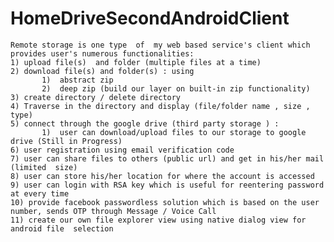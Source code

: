 # HomeDriveSecondAndroidClient

    Remote storage is one type  of  my web based service's client which provides user's numerous functionalities:
    1) upload file(s)  and folder (multiple files at a time)
    2) download file(s) and folder(s) : using
           1)  abstract zip
           2)  deep zip (build our layer on built-in zip functionality)
    3) create directory / delete directory
    4) Traverse in the directory and display (file/folder name , size , type)
    5) connect through the google drive (third party storage ) :
           1)  user can download/upload files to our storage to google drive (Still in Progress)
    6) user registration using email verification code
    7) user can share files to others (public url) and get in his/her mail (limited  size)
    8) user can store his/her location for where the account is accessed 
	9) user can login with RSA key which is useful for reentering password at every time 
    10) provide facebook passwordless solution which is based on the user number, sends OTP through Message / Voice Call
    11) create our own file explorer view using native dialog view for android file  selection